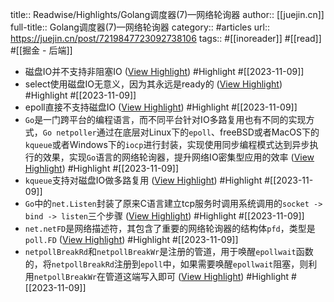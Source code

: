 title:: Readwise/Highlights/Golang调度器(7)—网络轮询器
author:: [[juejin.cn]]
full-title:: Golang调度器(7)—网络轮询器
category:: #articles
url:: https://juejin.cn/post/7219847723092738106
tags:: #[[inoreader]] #[[read]] #[[掘金 - 后端]]
- 磁盘IO并不支持非阻塞IO ([View Highlight](https://read.readwise.io/read/01herzergr7nmmvmhdkk1j3zak)) #Highlight #[[2023-11-09]]
- select使用磁盘IO无意义，因为其永远是ready的 ([View Highlight](https://read.readwise.io/read/01herzf9m0qj91dcyq4x62qqgv)) #Highlight #[[2023-11-09]]
- epoll直接不支持磁盘IO ([View Highlight](https://read.readwise.io/read/01herzfbtt5z9zjrawtjf1m94x)) #Highlight #[[2023-11-09]]
- `Go`是一门跨平台的编程语言，而不同平台针对IO多路复用也有不同的实现方式，`Go netpoller`通过在底层对Linux下的`epoll`、freeBSD或者MacOS下的`kqueue`或者Windows下的`iocp`进行封装，实现使用同步编程模式达到异步执行的效果，实现`Go`语言的网络轮询器，提升网络IO密集型应用的效率 ([View Highlight](https://read.readwise.io/read/01herzh99gfd3w4nrqpbfy673g)) #Highlight #[[2023-11-09]]
- `kqueue`支持对磁盘IO做多路复用 ([View Highlight](https://read.readwise.io/read/01herzhepe4r0xw81vwsqnt9et)) #Highlight #[[2023-11-09]]
- `Go`中的`net.Listen`封装了原来C语言建立tcp服务时调用系统调用的`socket -> bind -> listen`三个步骤 ([View Highlight](https://read.readwise.io/read/01herzmdkx25j9m1cwx1z6rgy1)) #Highlight #[[2023-11-09]]
- `net.netFD`是网络描述符，其包含了重要的网络轮询器的结构体`pfd`，类型是`poll.FD` ([View Highlight](https://read.readwise.io/read/01herzpfwfdpw3av4n9xbgyry5)) #Highlight #[[2023-11-09]]
- `netpollBreakRd`和`netpollBreakWr`是注册的管道，用于唤醒`epollwait`函数的，将`netpollBreakRd`注册到`epoll`中，如果需要唤醒`epollwait`阻塞，则利用`netpollBreakWr`在管道这端写入即可 ([View Highlight](https://read.readwise.io/read/01herzwrp42mrspwz40fq5mv3j)) #Highlight #[[2023-11-09]]